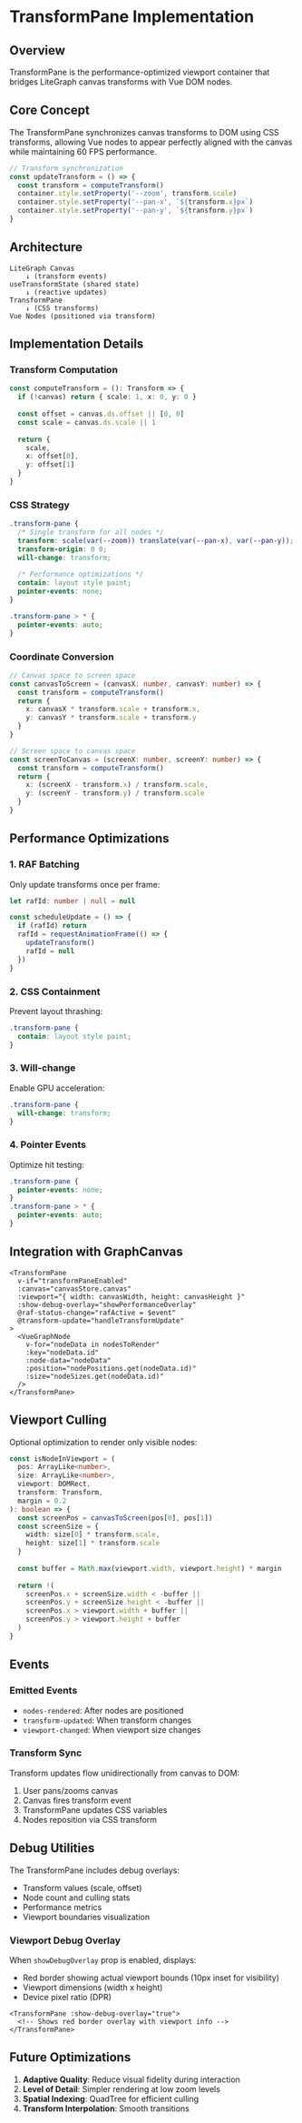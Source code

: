 # TransformPane Implementation

## Overview
TransformPane is the performance-optimized viewport container that bridges LiteGraph canvas transforms with Vue DOM nodes.

## Core Concept

The TransformPane synchronizes canvas transforms to DOM using CSS transforms, allowing Vue nodes to appear perfectly aligned with the canvas while maintaining 60 FPS performance.

```typescript
// Transform synchronization
const updateTransform = () => {
  const transform = computeTransform()
  container.style.setProperty('--zoom', transform.scale)
  container.style.setProperty('--pan-x', `${transform.x}px`)
  container.style.setProperty('--pan-y', `${transform.y}px`)
}
```

## Architecture

```
LiteGraph Canvas
    ↓ (transform events)
useTransformState (shared state)
    ↓ (reactive updates)
TransformPane
    ↓ (CSS transforms)
Vue Nodes (positioned via transform)
```

## Implementation Details

### Transform Computation
```typescript
const computeTransform = (): Transform => {
  if (!canvas) return { scale: 1, x: 0, y: 0 }
  
  const offset = canvas.ds.offset || [0, 0]
  const scale = canvas.ds.scale || 1
  
  return {
    scale,
    x: offset[0],
    y: offset[1]
  }
}
```

### CSS Strategy
```css
.transform-pane {
  /* Single transform for all nodes */
  transform: scale(var(--zoom)) translate(var(--pan-x), var(--pan-y));
  transform-origin: 0 0;
  will-change: transform;
  
  /* Performance optimizations */
  contain: layout style paint;
  pointer-events: none;
}

.transform-pane > * {
  pointer-events: auto;
}
```

### Coordinate Conversion
```typescript
// Canvas space to screen space
const canvasToScreen = (canvasX: number, canvasY: number) => {
  const transform = computeTransform()
  return {
    x: canvasX * transform.scale + transform.x,
    y: canvasY * transform.scale + transform.y
  }
}

// Screen space to canvas space  
const screenToCanvas = (screenX: number, screenY: number) => {
  const transform = computeTransform()
  return {
    x: (screenX - transform.x) / transform.scale,
    y: (screenY - transform.y) / transform.scale
  }
}
```

## Performance Optimizations

### 1. RAF Batching
Only update transforms once per frame:
```typescript
let rafId: number | null = null

const scheduleUpdate = () => {
  if (rafId) return
  rafId = requestAnimationFrame(() => {
    updateTransform()
    rafId = null
  })
}
```

### 2. CSS Containment
Prevent layout thrashing:
```css
.transform-pane {
  contain: layout style paint;
}
```

### 3. Will-change
Enable GPU acceleration:
```css
.transform-pane {
  will-change: transform;
}
```

### 4. Pointer Events
Optimize hit testing:
```css
.transform-pane {
  pointer-events: none;
}
.transform-pane > * {
  pointer-events: auto;
}
```

## Integration with GraphCanvas

```vue
<TransformPane
  v-if="transformPaneEnabled"
  :canvas="canvasStore.canvas"
  :viewport="{ width: canvasWidth, height: canvasHeight }"
  :show-debug-overlay="showPerformanceOverlay"
  @raf-status-change="rafActive = $event"
  @transform-update="handleTransformUpdate"
>
  <VueGraphNode
    v-for="nodeData in nodesToRender"
    :key="nodeData.id"
    :node-data="nodeData"
    :position="nodePositions.get(nodeData.id)"
    :size="nodeSizes.get(nodeData.id)"
  />
</TransformPane>
```

## Viewport Culling

Optional optimization to render only visible nodes:

```typescript
const isNodeInViewport = (
  pos: ArrayLike<number>,
  size: ArrayLike<number>,
  viewport: DOMRect,
  transform: Transform,
  margin = 0.2
): boolean => {
  const screenPos = canvasToScreen(pos[0], pos[1])
  const screenSize = {
    width: size[0] * transform.scale,
    height: size[1] * transform.scale
  }
  
  const buffer = Math.max(viewport.width, viewport.height) * margin
  
  return !(
    screenPos.x + screenSize.width < -buffer ||
    screenPos.y + screenSize.height < -buffer ||
    screenPos.x > viewport.width + buffer ||
    screenPos.y > viewport.height + buffer
  )
}
```

## Events

### Emitted Events
- `nodes-rendered`: After nodes are positioned
- `transform-updated`: When transform changes
- `viewport-changed`: When viewport size changes

### Transform Sync
Transform updates flow unidirectionally from canvas to DOM:
1. User pans/zooms canvas
2. Canvas fires transform event
3. TransformPane updates CSS variables
4. Nodes reposition via CSS transform

## Debug Utilities

The TransformPane includes debug overlays:
- Transform values (scale, offset)
- Node count and culling stats
- Performance metrics
- Viewport boundaries visualization

### Viewport Debug Overlay
When `showDebugOverlay` prop is enabled, displays:
- Red border showing actual viewport bounds (10px inset for visibility)
- Viewport dimensions (width x height)
- Device pixel ratio (DPR)

```vue
<TransformPane :show-debug-overlay="true">
  <!-- Shows red border overlay with viewport info -->
</TransformPane>
```

## Future Optimizations

1. **Adaptive Quality**: Reduce visual fidelity during interaction
2. **Level of Detail**: Simpler rendering at low zoom levels
3. **Spatial Indexing**: QuadTree for efficient culling
4. **Transform Interpolation**: Smooth transitions